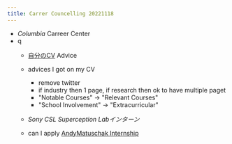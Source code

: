```yaml
---
title: Carrer Councelling 20221118
---
```


* *Columbia* Carreer Center
* q
  * [自分のCV](%E8%87%AA%E5%88%86%E3%81%AECV.md) Advice
  
  * advices I got on my CV
    
    * remove twitter
    * if industry then 1 page, if research then ok to have multiple paget
    * "Notable Courses" -> "Relevant Courses"
    * "School Involvement" -> "Extracurricular"
  * *Sony CSL Superception Labインターン*
  
  * can I apply [AndyMatuschak Internship](AndyMatuschak%20Internship.md)
